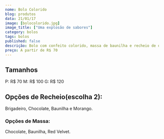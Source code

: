 ```yaml
---
nome: Bolo Colorido
blog: produtos
data: 21/01/17
image: [bolocolorido.jpg]
image_title: ["Uma explosão de sabores"]
category: bolos
tags: bolos
published: false
descrição: Bolo com confeito colorido, massa de baunilha e recheio de doce de leite.
preço: A partir de R$ 70
---
```


## Tamanhos
P: R$ 70
M: R$ 100
G: R$ 120

## Opções de Recheio(escolha 2):
Brigadeiro, Chocolate, Baunilha e Morango.

### Opções de Massa:
Chocolate, Baunilha, Red Velvet.
